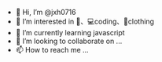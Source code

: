 - 👋 Hi, I’m @jxh0716
- 👀 I’m interested in 🏀、💻coding、🧥clothing
- 🌱 I’m currently learning javascript
- 💞️ I’m looking to collaborate on ...
- 📫 How to reach me ...

<!---
jxh0716/jxh0716 is a ✨ special ✨ repository because its `README.md` (this file) appears on your GitHub profile.
You can click the Preview link to take a look at your changes.
--->
